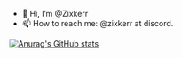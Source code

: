 - 👋 Hi, I’m @Zixkerr
- 📫 How to reach me: @zixkerr at discord.

[![Anurag's GitHub stats](https://github-readme-stats.vercel.app/api?username=zixkerr&theme=dark)](https://github.com/anuraghazra/github-readme-stats)
